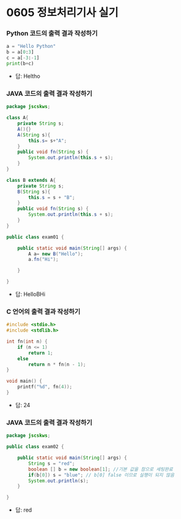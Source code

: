 # 0605 정보처리기사 실기

### Python 코드의 출력 결과 작성하기

```python
a = "Hello Python"
b = a[0:3]
c = a[-3:-1]
print(b+c)
```
- 답: Heltho

### JAVA 코드의 출력 결과 작성하기
```java
package jscskws;

class A{
	private String s;
	A(){}
	A(String s){
		this.s= s+"A";
	}
	public void fn(String s) {
		System.out.println(this.s + s);
	}
}

class B extends A{
	private String s;
	B(String s){
		this.s = s + "B";
	}
	public void fn(String s) {
		System.out.println(this.s + s);
	}
}

public class exam01 {

	public static void main(String[] args) {
		A a= new B("Hello");
		a.fn("Hi");

	}

}
```

- 답: HelloBHi

### C 언어의 출력 결과 작성하기
```c
#include <stdio.h>
#include <stdlib.h>

int fn(int n) {
	if (n <= 1)
		return 1;
	else
		return n * fn(n - 1);
}

void main() {
	printf("%d", fn(4));
}
```
- 답: 24

### JAVA 코드의 출력 결과 작성하기
```java
package jscskws;

public class exam02 {

	public static void main(String[] args) {
		String s = "red";
		boolean [] b = new boolean[1]; //기본 값을 참으로 세팅완료 
		if(b[0]) s = "blue"; // b[0] false 이므로 실행이 되지 않음
		System.out.println(s);
	}

}

```
- 답: red